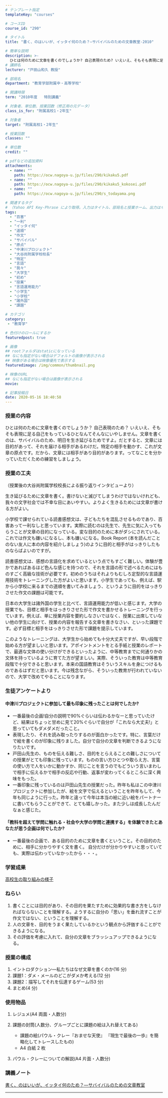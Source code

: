 ```yaml
---
# テンプレート指定
templateKey: "courses"

# コースID
course_id: "290"

# タイトル
title: "書く、のはいいが、イッタイ何のため？—サバイバルのための文章教室-2010"

# 簡単な説明
description: >-
  ひとは何のために文章を書くのでしょうか? 自己表現のため? いえいえ、そもそも表現に足る自己をもっているひとなんてそんなにいやしません。文章を書くのは、サバイバルのため、明日を生き延びるためですよ。だとすると、文章には目的があって、それを届ける相手があるわけだ。特定の相手を動かす、これが文章の原点です。だから、文章には相手があり目的があります。ってなことを分かっていただくための練習をしましょう。 ....
# 講師名
lecturer: "戸田山和久 教授"

# 部局名
department: "教育学部附属中・高等学校"

# 開講時限
term: "2010年度	特別講義"

# 対象者、単位数、授業回数（修正用の元データ）
class_is_for: "附属高校1・2年生"

# 対象者
target: "附属高校1・2年生"

# 授業回数
classes: ""

# 単位数
credit: ""

# pdfなどの追加資料
attachments:
  - name: "" 
    path: https://ocw.nagoya-u.jp/files/290/kikaku5.pdf
  - name: "" 
    path: https://ocw.nagoya-u.jp/files/290/kikaku5_kokosei.pdf
  - name: "" 
    path: https://ocw.nagoya-u.jp/files/290/s_todayama.png

# 関連するタグ
# （Yahoo API Key-Phrase により取得。入力はタイトル、部局名と授業ホーム、出力はキーフレーズ（tags））
tags:
  - "百害"
  - "一利"
  - "イッタイ何"
  - "道順"
  - "作文"
  - "サバイバル"
  - "原点"
  - "中津川プロジェクト"
  - "大谷尚附属学校校長"
  - "特定"
  - "言語"
  - "我々"
  - "大学生"
  - "初め"
  - "授業"
  - "言語運用能力"
  - "小学生"
  - "小学校"
  - "諸外国"
  - "課題"

# カテゴリ
category:
 - "教育学"

# 色付けのロールにするか
featuredpost: true

# 画像
## rootフォルダはstaticになっている
## なにも指定がない場合はデフォルトの画像が表示される
## 映像がある場合は映像優先で表示する
featuredimage: /img/common/thumbnail.png

# 映像のURL
## なにも指定がない場合は画像が表示される
movie: 

# 記事投稿日
date: 2020-05-16 18:40:58
---
```


### 授業の内容

ひとは何のために文章を書くのでしょうか？ 自己表現のため？ いえいえ、そもそも表現に足る自己をもっているひとなんてそんなにいやしません。文章を書くのは、サバイバルのため、明日を生き延びるためですよ。だとすると、文章には目的があって、それを届ける相手があるわけだ。特定の相手を動かす、これが文章の原点です。だから、文章には相手があり目的があります。ってなことを分かっていただくための練習をしましょう。




### 授業の工夫

（授業後の大谷尚附属学校校長による振り返りインタビューより）

生き延びるために文章を書く。書けないと滅びてしまうわけではないけれども、我々の文字社会では不幸な目にあいやすい。よりよく生きるためには文章が書ける方がよい。

小学校で課せられている読書感想文は、子どもたちを混乱させるものであり、百害あって一利なしと思っています。実際に読むのは先生で、先生に気に入ってもらうことが文章の目的になっている。変な目的のために本がダシにされている。これでは作文も嫌いになるし、本も嫌いになる。Book Report (本を読んだことのない友人に本の内容を紹介しましょう)のように目的と相手がはっきりしたものならばよいのですが。

読書感想文は、感想の言語化を求めているという点でもすごく難しい。体験が豊かであればあるほど色んな感じを持つので、それを言語の形で述べるためにはものすごく高級な技術が必要です。初めのうちはそれよりもむしろ定型的な言語運用技術をトレーニングした方がよいと思います。小学生であっても、例えば、駅から小学校に来るまでの道順を書いてみましょう、というように目的をはっきりさせた作文の課題は可能です。

日本の大学生は諸外国の学生と比べて、言語運用能力が低いと感じます。大学の授業でも、目標と相手をはっきりさせた形で作文を書かせるトレーニングを行っています。例えば、単に授業内容を要約しなさいではなく、授業に出席していない他の学生に向けて、授業の内容を報告する文章を書きなさい、といった課題です。必ず目標と相手をはっきりさせた形で課題を提示しています。

このようなトレーニングは、大学生から始めても十分大丈夫ですが、早い段階で始める方が望ましいと思います。アポイントメントをとる手紙と授業のレポートで、最適な文体の使い分けができるといったように、中等教育までに何通りかの文体を持っているように育てた方が望ましい。実際、そういった教育は中等教育段階で十分できると思います。本来の国語教育はそういうスキルを身につけるものであるはずだと思います。今は残念ながら、そういった教育が行われていないので、大学で改めてやることになります。


### 生徒アンケートより

#### 中津川プロジェクトに参加して最も印象に残ったことは何でしたか?

* 一番最後の企画!自分の説明で90%ぐらいは伝わるかなーと思っていたけど、結果はちょっと甘めに見て20%ぐらいで自分が「これなら大丈夫!」と思っていてもダメダメだったこと。
* 表現したり、それを読み取ったりするのが面白かったです。特に、言葉だけで絵を書くのが印象に残りました。自分で自分の文章を判断できるようになりたいです。
* 戸田山先生の、ものを伝える難しさ、目的をとらえることの難しさについての授業がとても印象に残っています。ものの言い方ひとつや取らえ方、言葉の使い方で人をいかに動かすか、同じことを言うのでもどういう言いまわしで相手に伝えるかで相手の反応や行動、返事が変わってくるところに深く興味をもった。
* 一番印象に残っているのは戸田山先生の授業だった。昨年も私はこの中津川プロジェクトに参加したが、絵を文字で伝えるということを昨年もして、今年も同じように行った。昨年と違って今年は本当の絵に近い絵をパートナーに書いてもらうことができて、とても嬉しかった。また少しは成長したんだなぁと感じた。

#### 「教科を超えて学問に触れる・社会や大学の学問と連携する」を体験できたとあなたが思う企画は何でしたか?

* 一番最後の企画で、ある目的のために文章を書くということ。その目的のために、相手に分かりやすく文を書く。 自分だけが分かりやすいと思っていても、実際は伝わっていなかったから・・・。

### 学習成果

[高校生の取り組みの様子](https://ocw.nagoya-u.jp/files/290/kikaku5_kokosei.pdf) 


### ねらい

1.  書くことには目的があり、その目的を果たすために効果的な書き方をしなければならないことを理解する。ようするに自分の「思い」を垂れ流すことが作文ではない、ということを理解する。
2.  人の文章を、目的をうまく果たしているかという観点から評価することができるようになる。
3.  その評価を考慮に入れて、自分の文章をブラッシュアップできるようになる。

### 授業の構成

1.  イントロダクション—私たちはなぜ文章を書くのか(16 分)
2.  課題1：ダメ・メールのどこがダメか考える(12 分)
3.  課題2：描写してそれを伝達するゲーム(53 分)
4.  まとめ(4 分)

### 使用物品

1.  レジュメ(A4 両面・人数分)
2.  課題の封筒(人数分、グループごとに課題の絵は入れ替えてある)

    * 課題の絵(パウル・クレー『おませな天使』 『現生で最後の一歩』を簡略化してトレースしたもの)
    * A4 白紙 2 枚 

3.  パウル・クレーについての解説(A4 片面・人数分)





### 講義ノート

[書く、のはいいが、イッタイ何のため？&mdash;サバイバルのための文章教室](https://ocw.nagoya-u.jp/files/290/kikaku5.pdf) 
 	













-----